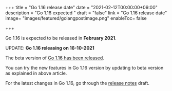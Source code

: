 +++
title = "Go 1.16 release date"
date = "2021-02-12T00:00:00+09:00"
description = "Go 1.16 expected "
draft = "false"
link = "Go 1.16 release date"
image= "images/featured/golangpostimage.png"
enableToc= false

+++

Go 1.16 is expected to be released in **February 2021**.

UPDATE: **Go 1.16 releasing on 16-10-2021**

The beta version of [Go 1.16 has been released](https://golangtutorial.dev/news/go-beta-1.16-released/).

You can try the new features in Go 1.16 version by updating to beta version as explained in above article.

For the latest changes in Go 1.16, go through the [release notes](https://tip.golang.org/doc/go1.16) draft.
